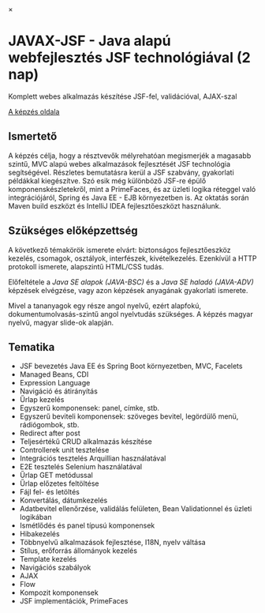 ×

# JAVAX-JSF \- Java alapú webfejlesztés JSF technológiával (2 nap)

Komplett webes alkalmazás készítése JSF-fel, validációval, AJAX-szal

[A képzés oldala](https://www.training360.com/kepzes/javax-jsf)

## Ismertető

A képzés célja, hogy a résztvevők mélyrehatóan megismerjék a magasabb szintű, MVC alapú webes alkalmazások fejlesztését JSF technológia segítségével. Részletes bemutatásra kerül a JSF szabvány, gyakorlati példákkal kiegészítve. Szó esik még különböző JSF-re épülő komponenskészletekről, mint a PrimeFaces, és az üzleti logika réteggel való integrációjáról, Spring és Java EE - EJB környezetben is. Az oktatás során Maven build eszközt és IntelliJ IDEA fejlesztőeszközt használunk.

## Szükséges előképzettség

A következő témakörök ismerete elvárt: biztonságos fejlesztőeszköz kezelés, csomagok, osztályok, interfészek, kivételkezelés. Ezenkívül a HTTP protokoll ismerete, alapszintű HTML/CSS tudás.

Előfeltétele a _Java SE alapok (JAVA-BSC)_ és a _Java SE haladó (JAVA-ADV)_ képzések elvégzése, vagy azon képzések anyagának gyakorlati ismerete.

Mivel a tananyagok egy része angol nyelvű, ezért alapfokú, dokumentumolvasás-szintű angol nyelvtudás szükséges. A képzés magyar nyelvű, magyar slide-ok alapján.

## Tematika

  * JSF bevezetés Java EE és Spring Boot környezetben, MVC, Facelets
  * Managed Beans, CDI
  * Expression Language
  * Navigáció és átirányítás
  * Űrlap kezelés
  * Egyszerű komponensek: panel, címke, stb.
  * Egyszerű beviteli komponensek: szöveges bevitel, legördülő menü, rádiógombok, stb.
  * Redirect after post
  * Teljesértékű CRUD alkalmazás készítése
  * Controllerek unit tesztelése
  * Integrációs tesztelés Arquillian használatával
  * E2E tesztelés Selenium használatával
  * Űrlap GET metódussal
  * Űrlap előzetes feltöltése
  * Fájl fel- és letöltés
  * Konvertálás, dátumkezelés
  * Adatbevitel ellenőrzése, validálás felületen, Bean Validationnel és üzleti logikában
  * Ismétlődés és panel típusú komponensek
  * Hibakezelés
  * Többnyelvű alkalmazások fejlesztése, I18N, nyelv váltása
  * Stílus, erőforrás állományok kezelés
  * Template kezelés
  * Navigációs szabályok
  * AJAX
  * Flow
  * Kompozit komponensek
  * JSF implementációk, PrimeFaces